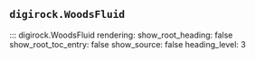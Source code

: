 ## `digirock.WoodsFluid`

::: digirock.WoodsFluid
    rendering:
      show_root_heading: false
      show_root_toc_entry: false
      show_source: false
      heading_level: 3
